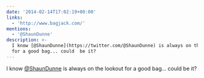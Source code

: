 ```yaml
---
date: '2014-02-14T17:02:19+00:00'
links:
  - 'http://www.bagjack.com/'
mentions:
  - '@ShaunDunne'
description: >-
  I know [@ShaunDunne](https://twitter.com/@ShaunDunne) is always on the lookout
  for a good bag... could  be it?
---
```

I know [@ShaunDunne](https://twitter.com/@ShaunDunne) is always on the lookout for a good bag... could  be it?
